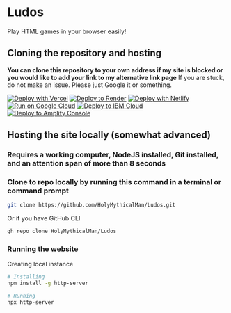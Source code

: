 # Ludos
Play HTML games in your browser easily!

## Cloning the repository and hosting
**You can clone this repository to your own address if my site is blocked or you would like to add your link to my alternative link page**
If you are stuck, do not make an issue. Please just Google it or something.

[![Deploy with Vercel](https://binbashbanana.github.io/deploy-buttons/buttons/remade/vercel.svg)](https://vercel.com/new/clone?repository-url=https://github.com/HolyMythicalMan/Ludos)
[![Deploy to Render](https://binbashbanana.github.io/deploy-buttons/buttons/remade/render.svg)](https://render.com/deploy?repo=https://github.com/HolyMythicalMan/Ludos)
[![Deploy with Netlify](https://binbashbanana.github.io/deploy-buttons/buttons/remade/netlify.svg)](https://app.netlify.com/start/deploy?repository=https://github.com/HolyMythicalMan/Ludos)
[![Run on Google Cloud](https://binbashbanana.github.io/deploy-buttons/buttons/remade/googlecloud.svg)](https://deploy.cloud.run/?git_repo=https://github.com/HolyMythicalMan/Ludos)
[![Deploy to IBM Cloud](https://binbashbanana.github.io/deploy-buttons/buttons/remade/ibmcloud.svg)](https://cloud.ibm.com/devops/setup/deploy?repository=https://github.com/HolyMythicalMan/Ludos)
[![Deploy to Amplify Console](https://binbashbanana.github.io/deploy-buttons/buttons/remade/amplifyconsole.svg)](https://console.aws.amazon.com/amplify/home#/deploy?repo=https://github.com/HolyMythicalMan/Ludos)

## Hosting the site locally (somewhat advanced)
### Requires a working computer, NodeJS installed, Git installed, and an attention span of more than 8 seconds

### Clone to repo locally by running this command in a terminal or command prompt

```bash
git clone https://github.com/HolyMythicalMan/Ludos.git
```
Or if you have GitHub CLI

```bash
gh repo clone HolyMythicalMan/Ludos
```
### Running the website

Creating local instance

```bash
# Installing
npm install -g http-server

# Running
npx http-server
```